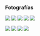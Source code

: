 
### Fotografías

<a href="fotos-guillermo/41.jpg"><img class="contenido-imagen" src="fotos-guillermo/41-previa.jpg"></a>
<a href="fotos-guillermo/42.jpg"><img class="contenido-imagen" src="fotos-guillermo/42-previa.jpg"></a>
<a href="fotos-guillermo/43.jpg"><img class="contenido-imagen" src="fotos-guillermo/43-previa.jpg"></a>
<a href="fotos-guillermo/44.jpg"><img class="contenido-imagen" src="fotos-guillermo/44-previa.jpg"></a>
<a href="fotos-guillermo/45.jpg"><img class="contenido-imagen" src="fotos-guillermo/45-previa.jpg"></a>

<a href="fotos-guillermo/55.jpg"><img class="contenido-imagen" src="fotos-guillermo/55-previa.jpg"></a>
<a href="fotos-guillermo/56.jpg"><img class="contenido-imagen" src="fotos-guillermo/56-previa.jpg"></a>
<a href="fotos-guillermo/57.jpg"><img class="contenido-imagen" src="fotos-guillermo/57-previa.jpg"></a>
<a href="fotos-guillermo/58.jpg"><img class="contenido-imagen" src="fotos-guillermo/58-previa.jpg"></a>
